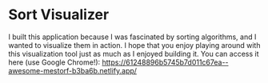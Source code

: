 # Sort Visualizer

I built this application because I was fascinated by sorting algorithms, and I wanted to visualize them in action. I hope that you enjoy playing around with this visualization tool just as much as I enjoyed building it. You can access it here (use Google Chrome!): https://61248896b5745b7d011c67ea--awesome-mestorf-b3ba6b.netlify.app/

